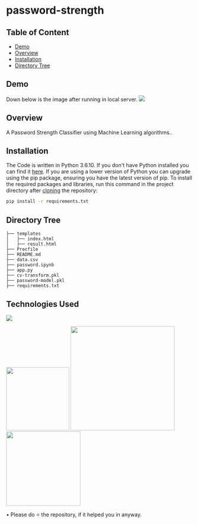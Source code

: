 # password-strength
## Table of Content
  * [Demo](#demo)
  * [Overview](#overview)
  * [Installation](#installation)
  * [Directory Tree](#directory-tree)

## Demo
Down below is the image after running in local server.
![](https://imgur.com/HtQhBh3.png)

## Overview
A Password Strength Classifier using Machine Learning algorithms..

## Installation
The Code is written in Python 3.6.10. If you don't have Python installed you can find it [here](https://www.python.org/downloads/). If you are using a lower version of Python you can upgrade using the pip package, ensuring you have the latest version of pip. To install the required packages and libraries, run this command in the project directory after [cloning](https://www.howtogeek.com/451360/how-to-clone-a-github-repository/) the repository:
```bash
pip install -r requirements.txt
```

## Directory Tree 
```
├── templates
│   ├── index.html
│   ├── result.html
├── Procfile
├── README.md
├── data.csv
├── password.ipynb
├── app.py
├── cv-transform.pkl
├── password-model.pkl
├── requirements.txt
```

## Technologies Used

![](https://forthebadge.com/images/badges/made-with-python.svg)

[<img target="_blank" src="https://flask.palletsprojects.com/en/1.1.x/_images/flask-logo.png" width=170>](https://flask.palletsprojects.com/en/1.1.x/) [<img target="_blank" src="https://number1.co.za/wp-content/uploads/2017/10/gunicorn_logo-300x85.png" width=280>](https://gunicorn.org) [<img target="_blank" src="https://scikit-learn.org/stable/_static/scikit-learn-logo-small.png" width=200>](https://scikit-learn.org/stable/) 

• Please do ⭐ the repository, if it helped you in anyway.
